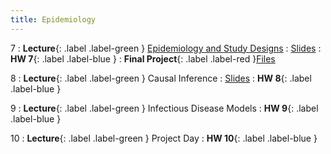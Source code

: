 ```yaml
---
title: Epidemiology
---
```


7
: **Lecture**{: .label .label-green } [Epidemiology and Study Designs](../../lec/lec7)
    : [Slides](https://docs.google.com/presentation/d/1ChL6eLGRR8I-mhTjNTJWO13WtLC_dEFv/edit#slide=id.g27f87c5a68c_0_756)
: **HW 7**{: .label .label-blue }
: **Final Project**{: .label .label-red }[Files](https://drive.google.com/file/d/10MuDJnXoTz9UcC-wUvDJwzYbyfpzXEUv/view?usp=drive_link)

8
: **Lecture**{: .label .label-green } Causal Inference
    : [Slides](https://docs.google.com/presentation/d/1vPzlNxFG_7s-I4YSEdah-fgpHRslU2pf/edit#slide=id.g27f87c5a68c_0_756)
: **HW 8**{: .label .label-blue }

9
: **Lecture**{: .label .label-green } Infectious Disease Models
: **HW 9**{: .label .label-blue }

10
: **Lecture**{: .label .label-green } Project Day
: **HW 10**{: .label .label-blue }

